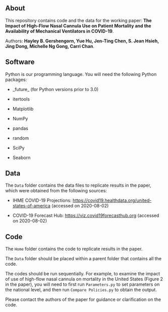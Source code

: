 ## About
This repository contains code and the data for the working paper: **The Impact of High-Flow Nasal Cannula Use on Patient Mortality and the Availability of Mechanical Ventilators in COVID-19**. 

Authors: **Hayley B. Gershengorn, Yue Hu, Jen-Ting Chen, S. Jean Hsieh, Jing Dong, Michelle Ng Gong, Carri Chan**. 

## Software
Python is our programming language. You will need the following Python packages:

- \_future\_ (for Python versions prior to 3.0)

- itertools

- Matplotlib

- NumPy

- pandas

- random

- SciPy

- Seaborn

## Data
The `Data` folder contains the data files to replicate results in the paper, which were obtained from the following sources:

- IHME COVID-19 Projections: https://covid19.healthdata.org/united-states-of-america (accessed on 2020-08-02)

- COVID-19 Forecast Hub: https://viz.covid19forecasthub.org (accessed on 2020-08-02)

## Code

The `Home` folder contains the code to replicate results in the paper. 

The `Data` folder should be placed within a parent folder that contains all the code. 

The codes should be run sequentially. For example, to examine the impact of use of high-flow nasal cannula on mortality in the United States (Figure 2 in the paper), you will need to first run `Parameters.py` to set parameters on the national level, and then run `Compare Policies.py` to obtain the output. 

Please contact the authors of the paper for guidance or clarification on the code.
